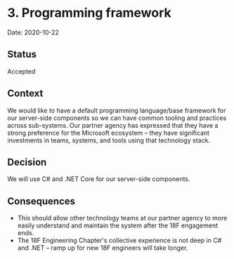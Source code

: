 # 3. Programming framework

Date: 2020-10-22

## Status

Accepted

## Context

We would like to have a default programming language/base framework for our server-side components so we can have common tooling and practices across sub-systems. Our partner agency has expressed that they have a strong preference for the Microsoft ecosystem – they have significant investments in teams, systems, and tools using that technology stack.

## Decision

We will use C# and .NET Core for our server-side components.

## Consequences

- This should allow other technology teams at our partner agency to more easily understand and maintain the system after the 18F engagement ends.
- The 18F Engineering Chapter's collective experience is not deep in C# and .NET – ramp up for new 18F engineers will take longer.
